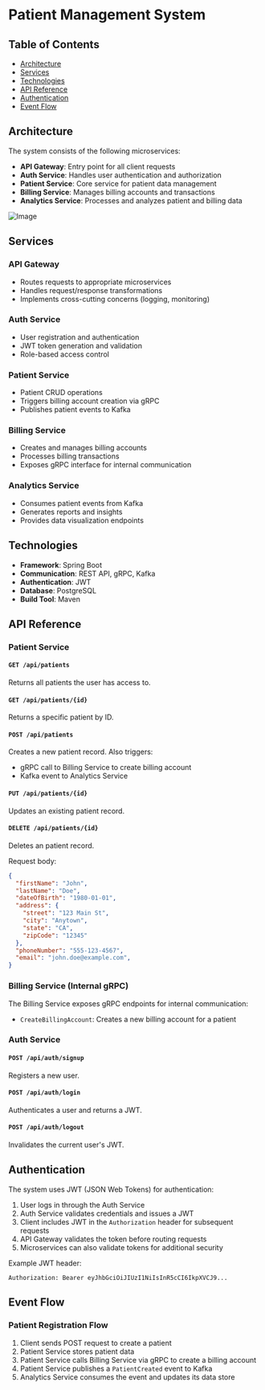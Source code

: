 # Patient Management System

## Table of Contents
- [Architecture](#architecture)
- [Services](#services)
- [Technologies](#technologies)
- [API Reference](#api-reference)
- [Authentication](#authentication)
- [Event Flow](#event-flow)

## Architecture
The system consists of the following microservices:
- **API Gateway**: Entry point for all client requests
- **Auth Service**: Handles user authentication and authorization
- **Patient Service**: Core service for patient data management
- **Billing Service**: Manages billing accounts and transactions
- **Analytics Service**: Processes and analyzes patient and billing data

![Image](https://github.com/user-attachments/assets/f746b761-842f-496c-96b1-32005d461d10)

## Services

### API Gateway
- Routes requests to appropriate microservices
- Handles request/response transformations
- Implements cross-cutting concerns (logging, monitoring)

### Auth Service
- User registration and authentication
- JWT token generation and validation
- Role-based access control

### Patient Service
- Patient CRUD operations
- Triggers billing account creation via gRPC
- Publishes patient events to Kafka

### Billing Service
- Creates and manages billing accounts
- Processes billing transactions
- Exposes gRPC interface for internal communication

### Analytics Service
- Consumes patient events from Kafka
- Generates reports and insights
- Provides data visualization endpoints

## Technologies
- **Framework**: Spring Boot
- **Communication**: REST API, gRPC, Kafka
- **Authentication**: JWT
- **Database**: PostgreSQL
- **Build Tool**: Maven

## API Reference

### Patient Service

#### `GET /api/patients`
Returns all patients the user has access to.

#### `GET /api/patients/{id}`
Returns a specific patient by ID.

#### `POST /api/patients`
Creates a new patient record. Also triggers:
- gRPC call to Billing Service to create billing account
- Kafka event to Analytics Service

#### `PUT /api/patients/{id}`
Updates an existing patient record.

#### `DELETE /api/patients/{id}`
Deletes an patient record.

Request body:
```json
{
  "firstName": "John",
  "lastName": "Doe",
  "dateOfBirth": "1980-01-01",
  "address": {
    "street": "123 Main St",
    "city": "Anytown",
    "state": "CA",
    "zipCode": "12345"
  },
  "phoneNumber": "555-123-4567",
  "email": "john.doe@example.com",
}
```

### Billing Service (Internal gRPC)

The Billing Service exposes gRPC endpoints for internal communication:
- `CreateBillingAccount`: Creates a new billing account for a patient

### Auth Service

#### `POST /api/auth/signup`
Registers a new user.

#### `POST /api/auth/login`
Authenticates a user and returns a JWT.

#### `POST /api/auth/logout`
Invalidates the current user's JWT.

## Authentication

The system uses JWT (JSON Web Tokens) for authentication:

1. User logs in through the Auth Service
2. Auth Service validates credentials and issues a JWT
3. Client includes JWT in the `Authorization` header for subsequent requests
4. API Gateway validates the token before routing requests
5. Microservices can also validate tokens for additional security

Example JWT header:
```
Authorization: Bearer eyJhbGciOiJIUzI1NiIsInR5cCI6IkpXVCJ9...
```

## Event Flow

### Patient Registration Flow
1. Client sends POST request to create a patient
2. Patient Service stores patient data
3. Patient Service calls Billing Service via gRPC to create a billing account
4. Patient Service publishes a `PatientCreated` event to Kafka
5. Analytics Service consumes the event and updates its data store
